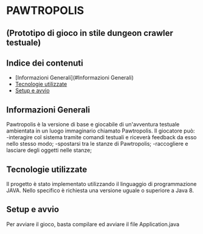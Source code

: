 # PAWTROPOLIS
## (Prototipo di gioco in stile dungeon crawler testuale)

## Indice dei contenuti
* [Informazioni Generali](#Informazioni Generali)
* [Tecnologie utilizzate](#technologies)
* [Setup e avvio](#setup)


## Informazioni Generali
Pawtropolis è la versione di base e giocabile di un'avventura testuale ambientata in un luogo immaginario chiamato Pawtropolis.
Il giocatore può:
-interagire col sistema tramite comandi testuali e riceverà feedback da esso nello stesso modo;
-spostarsi tra le stanze di Pawtropolis;
-raccogliere e lasciare degli oggetti nelle stanze;


## Tecnologie utilizzate
Il progetto è stato implementato utilizzando il linguaggio di programmazione JAVA.
Nello specifico è richiesta una versione uguale o superiore a Java 8.


## Setup e avvio
Per avviare il gioco, basta compilare ed avviare il file Application.java
